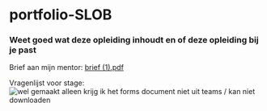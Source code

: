 # portfolio-SLOB
### Weet goed wat deze opleiding inhoudt en of deze opleiding bij je past

Brief aan mijn mentor:
[brief (1).pdf](https://github.com/user-attachments/files/16116064/brief.1.pdf)

Vragenlijst voor stage:
![wel gemaakt alleen krijg ik het forms document niet uit teams / kan niet downloaden](https://github.com/niet-kelvin/portfolio-SLOB/assets/157017029/b8989019-92b9-4c81-90db-f5fe8233fa4b)
